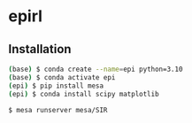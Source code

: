 # epirl

## Installation
```bash
(base) $ conda create --name=epi python=3.10
(base) $ conda activate epi
(epi) $ pip install mesa
(epi) $ conda install scipy matplotlib
```

```bash
$ mesa runserver mesa/SIR
```